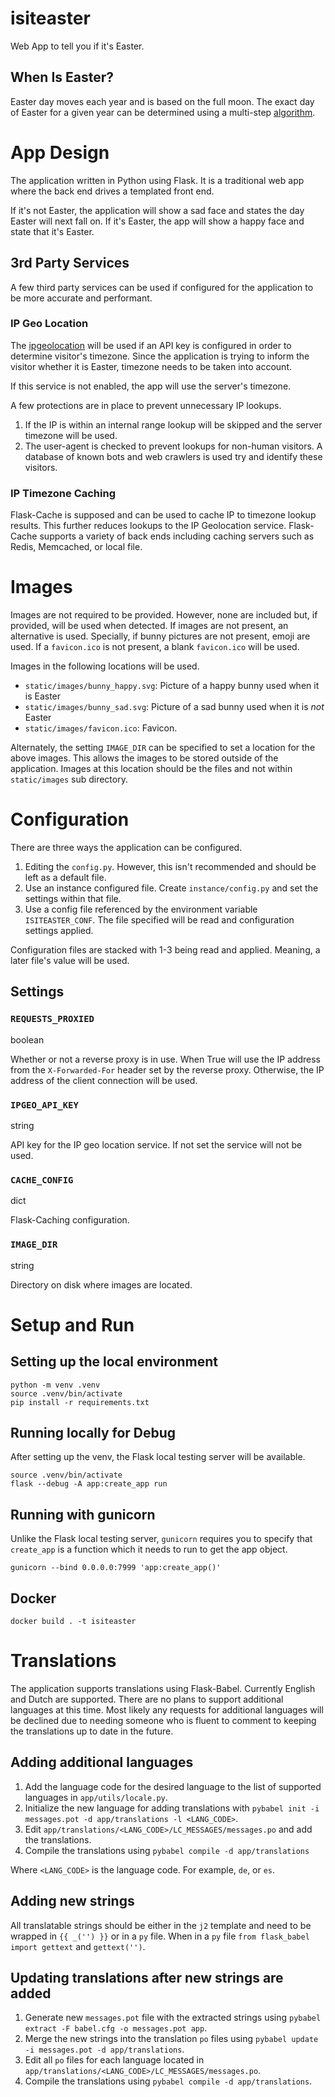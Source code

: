 # isiteaster

Web App to tell you if it's Easter.


## When Is Easter?

Easter day moves each year and is based on the full moon. The exact day
of Easter for a given year can be determined using a multi-step
[algorithm](https://en.wikipedia.org/wiki/Date_of_Easter).


# App Design

The application written in Python using Flask. It is a traditional web
app where the back end drives a templated front end.

If it's not Easter, the application will show a sad face and states
the day Easter will next fall on. If it's Easter, the app will show
a happy face and state that it's Easter.

## 3rd Party Services

A few third party services
can be used if configured for the application to be more accurate and performant.

### IP Geo Location

The [ipgeolocation](https://ipgeolocation.io) will be used if an API key is configured
in order to determine visitor's timezone. Since the application is trying to inform
the visitor whether it is Easter, timezone needs to be taken into account.

If this service is not enabled, the app will use the server's timezone.

A few protections are in place to prevent unnecessary IP lookups.

1. If the IP is within an internal range lookup will be skipped and the server
   timezone will be used.
2. The user-agent is checked to prevent lookups for non-human visitors.
   A database of known bots and web crawlers is used try and identify
   these visitors.

### IP Timezone Caching

Flask-Cache is supposed and can be used to cache IP to timezone lookup results.
This further reduces lookups to the IP Geolocation service. Flask-Cache
supports a variety of back ends including caching servers such as Redis,
Memcached, or local file.


# Images

Images are not required to be provided. However, none are included
but, if provided, will be used when detected. If images are not present, an
alternative is used. Specially, if bunny pictures are not present, emoji
are used. If a `favicon.ico` is not present, a blank `favicon.ico` will be used.

Images in the following locations will be used.

- `static/images/bunny_happy.svg`: Picture of a happy bunny used when it is Easter
- `static/images/bunny_sad.svg`: Picture of a sad bunny used when it is _not_ Easter
- `static/images/favicon.ico`: Favicon.

Alternately, the setting `IMAGE_DIR` can be specified to set a location for
the above images. This allows the images to be stored outside of the application.
Images at this location should be the files and not within `static/images` sub directory.


# Configuration

There are three ways the application can be configured.

1. Editing the `config.py`. However, this isn't recommended and should be left
   as a default file.
2. Use an instance configured file. Create `instance/config.py` and set the settings
   within that file.
3. Use a config file referenced by the environment variable `ISITEASTER_CONF`. The file
   specified will be read and configuration settings applied.

Configuration files are stacked with 1-3 being read and applied. Meaning, a later file's value
will be used.

## Settings

### `REQUESTS_PROXIED`

boolean

Whether or not a reverse proxy is in use. When True will use the IP address
from the `X-Forwarded-For` header set by the reverse proxy. Otherwise, the IP
address of the client connection will be used.

### `IPGEO_API_KEY`

string

API key for the IP geo location service. If not set the service will not be used.

### `CACHE_CONFIG`

dict

Flask-Caching configuration.

### `IMAGE_DIR`

string

Directory on disk where images are located.


# Setup and Run

## Setting up the local environment

```
python -m venv .venv
source .venv/bin/activate
pip install -r requirements.txt
```

## Running locally for Debug

After setting up the venv, the Flask local testing server will be available.

```
source .venv/bin/activate
flask --debug -A app:create_app run
```

## Running with gunicorn

Unlike the Flask local testing server, `gunicorn` requires you to specify that
`create_app` is a function which it needs to run to get the app object.

```
gunicorn --bind 0.0.0.0:7999 'app:create_app()'
```

## Docker

```
docker build . -t isiteaster
```


# Translations

The application supports translations using Flask-Babel. Currently
English and Dutch are supported. There are no plans to support additional
languages at this time. Most likely any requests for additional languages
will be declined due to needing someone who is fluent to comment to keeping
the translations up to date in the future.

## Adding additional languages

1. Add the language code for the desired language to the list of supported languages in `app/utils/locale.py`.
2. Initialize the new language for adding translations with `pybabel init -i messages.pot -d app/translations -l <LANG_CODE>`.
3. Edit `app/translations/<LANG_CODE>/LC_MESSAGES/messages.po` and add the translations.
4. Compile the translations using `pybabel compile -d app/translations`

Where `<LANG_CODE>` is the language code. For example, `de`, or `es`.

## Adding new strings

All translatable strings should be either in the `j2` template and need
to be wrapped in `{{ _('') }}` or in a `py` file. When in a `py` file
`from flask_babel import gettext` and `gettext('')`.

## Updating translations after new strings are added

1. Generate new `messages.pot` file with the extracted strings using `pybabel extract -F babel.cfg -o messages.pot app`.
2. Merge the new strings into the translation `po` files using `pybabel update -i messages.pot -d app/translations`.
3. Edit all `po` files for each language located in `app/translations/<LANG_CODE>/LC_MESSAGES/messages.po`.
4. Compile the translations using `pybabel compile -d app/translations`.
